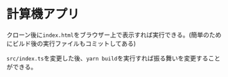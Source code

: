 # 計算機アプリ

クローン後に`index.html`をブラウザー上で表示すれば実行できる。(簡単のためにビルド後の実行ファイルもコミットしてある)

`src/index.ts`を変更した後、`yarn build`を実行すれば振る舞いを変更することができる。
